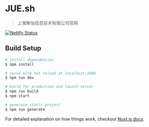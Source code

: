 # JUE.sh

> 上海聚怡信息技术有限公司官网  

[![Netlify Status](https://api.netlify.com/api/v1/badges/604bbac1-f8b7-434d-817e-302ae049fab9/deploy-status)](https://app.netlify.com/sites/jue/deploys)

## Build Setup

``` bash
# install dependencies
$ npm install

# serve with hot reload at localhost:3000
$ npm run dev

# build for production and launch server
$ npm run build
$ npm start

# generate static project
$ npm run generate
```

For detailed explanation on how things work, checkout [Nuxt.js docs](https://nuxtjs.org).
